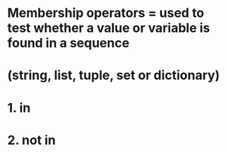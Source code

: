 # Membership operators = used to test whether a value or variable is found in a sequence
#                        (string, list, tuple, set or dictionary)
#                        1. in
#                        2. not in